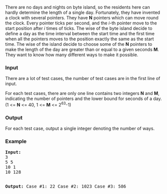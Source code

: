 <p>There are no days and nights on byte island, so the residents here can hardly determine the length of a single day. Fortunately, they have invented a clock with several pointers. They have <b>N</b> pointers which can move round the clock. Every pointer ticks per second, and the <i>i</i>-th pointer move to the start position after <i>i</i> times of ticks. The wise of the byte island decide to define a day as the time interval between the start time and the first time when all the pointers moves to the position exactly the same as the start time.
The wise of the island decide to choose some of the <b>N</b> pointers to make the length of the day are greater than or equal to a given seconds <b>M</b>. They want to know how many different ways to make it possible.

</p><h3>Input</h3>

<p>There are a lot of test cases, the number of test cases are in the first line of input.
</p><p>For each test cases, there are only one line contains two integers <b>N</b> and <b>M</b>, indicating the number of pointers and the lower bound for seconds of a day. (1 &lt;= <b>N</b> &lt;= 40, 1 &lt;= <b>M</b> &lt;= 2<sup>63</sup>-1)

</p><h3>Output</h3>

<p>For each test case, output a single integer denoting the number of ways.</p>

<h3>Example</h3>
<pre><b>Input:</b>
3
5 5
10 1
10 128

<b>Output:</b>
Case #1: 22
Case #2: 1023
Case #3: 586
</pre>